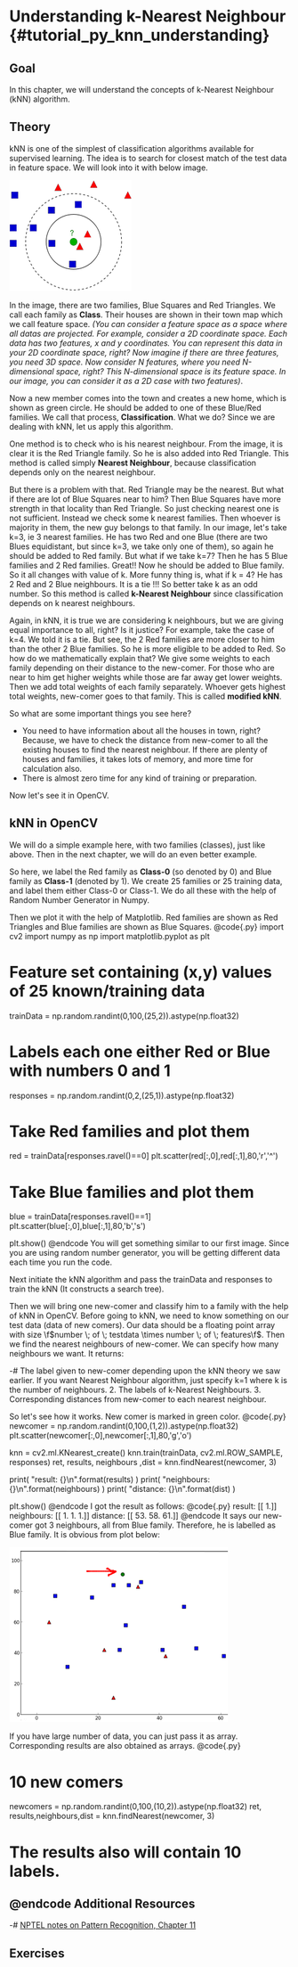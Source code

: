 Understanding k-Nearest Neighbour {#tutorial_py_knn_understanding}
=================================

Goal
----

In this chapter, we will understand the concepts of k-Nearest Neighbour (kNN) algorithm.

Theory
------

kNN is one of the simplest of classification algorithms available for supervised learning. The idea
is to search for closest match of the test data in feature space. We will look into it with below
image.

![image](images/knn_theory.png)

In the image, there are two families, Blue Squares and Red Triangles. We call each family as
**Class**. Their houses are shown in their town map which we call feature space. *(You can consider
a feature space as a space where all datas are projected. For example, consider a 2D coordinate
space. Each data has two features, x and y coordinates. You can represent this data in your 2D
coordinate space, right? Now imagine if there are three features, you need 3D space. Now consider N
features, where you need N-dimensional space, right? This N-dimensional space is its feature space.
In our image, you can consider it as a 2D case with two features)*.

Now a new member comes into the town and creates a new home, which is shown as green circle. He
should be added to one of these Blue/Red families. We call that process, **Classification**. What we
do? Since we are dealing with kNN, let us apply this algorithm.

One method is to check who is his nearest neighbour. From the image, it is clear it is the Red
Triangle family. So he is also added into Red Triangle. This method is called simply **Nearest
Neighbour**, because classification depends only on the nearest neighbour.

But there is a problem with that. Red Triangle may be the nearest. But what if there are lot of Blue
Squares near to him? Then Blue Squares have more strength in that locality than Red Triangle. So
just checking nearest one is not sufficient. Instead we check some k nearest families. Then whoever
is majority in them, the new guy belongs to that family. In our image, let's take k=3, ie 3 nearest
families. He has two Red and one Blue (there are two Blues equidistant, but since k=3, we take only
one of them), so again he should be added to Red family. But what if we take k=7? Then he has 5 Blue
families and 2 Red families. Great!! Now he should be added to Blue family. So it all changes with
value of k. More funny thing is, what if k = 4? He has 2 Red and 2 Blue neighbours. It is a tie !!!
So better take k as an odd number. So this method is called **k-Nearest Neighbour** since
classification depends on k nearest neighbours.

Again, in kNN, it is true we are considering k neighbours, but we are giving equal importance to
all, right? Is it justice? For example, take the case of k=4. We told it is a tie. But see, the 2
Red families are more closer to him than the other 2 Blue families. So he is more eligible to be
added to Red. So how do we mathematically explain that? We give some weights to each family
depending on their distance to the new-comer. For those who are near to him get higher weights while
those are far away get lower weights. Then we add total weights of each family separately. Whoever
gets highest total weights, new-comer goes to that family. This is called **modified kNN**.

So what are some important things you see here?

-   You need to have information about all the houses in town, right? Because, we have to check
    the distance from new-comer to all the existing houses to find the nearest neighbour. If there
    are plenty of houses and families, it takes lots of memory, and more time for calculation
    also.
-   There is almost zero time for any kind of training or preparation.

Now let's see it in OpenCV.

kNN in OpenCV
-------------

We will do a simple example here, with two families (classes), just like above. Then in the next
chapter, we will do an even better example.

So here, we label the Red family as **Class-0** (so denoted by 0) and Blue family as **Class-1**
(denoted by 1). We create 25 families or 25 training data, and label them either Class-0 or Class-1.
We do all these with the help of Random Number Generator in Numpy.

Then we plot it with the help of Matplotlib. Red families are shown as Red Triangles and Blue
families are shown as Blue Squares.
@code{.py}
import cv2
import numpy as np
import matplotlib.pyplot as plt

# Feature set containing (x,y) values of 25 known/training data
trainData = np.random.randint(0,100,(25,2)).astype(np.float32)

# Labels each one either Red or Blue with numbers 0 and 1
responses = np.random.randint(0,2,(25,1)).astype(np.float32)

# Take Red families and plot them
red = trainData[responses.ravel()==0]
plt.scatter(red[:,0],red[:,1],80,'r','^')

# Take Blue families and plot them
blue = trainData[responses.ravel()==1]
plt.scatter(blue[:,0],blue[:,1],80,'b','s')

plt.show()
@endcode
You will get something similar to our first image. Since you are using random number generator, you
will be getting different data each time you run the code.

Next initiate the kNN algorithm and pass the trainData and responses to train the kNN (It constructs
a search tree).

Then we will bring one new-comer and classify him to a family with the help of kNN in OpenCV. Before
going to kNN, we need to know something on our test data (data of new comers). Our data should be a
floating point array with size \f$number \; of \; testdata \times number \; of \; features\f$. Then we
find the nearest neighbours of new-comer. We can specify how many neighbours we want. It returns:

-#  The label given to new-comer depending upon the kNN theory we saw earlier. If you want Nearest
    Neighbour algorithm, just specify k=1 where k is the number of neighbours.
2.  The labels of k-Nearest Neighbours.
3.  Corresponding distances from new-comer to each nearest neighbour.

So let's see how it works. New comer is marked in green color.
@code{.py}
newcomer = np.random.randint(0,100,(1,2)).astype(np.float32)
plt.scatter(newcomer[:,0],newcomer[:,1],80,'g','o')

knn = cv2.ml.KNearest_create()
knn.train(trainData, cv2.ml.ROW_SAMPLE, responses)
ret, results, neighbours ,dist = knn.findNearest(newcomer, 3)

print( "result:  {}\n".format(results) )
print( "neighbours:  {}\n".format(neighbours) )
print( "distance:  {}\n".format(dist) )

plt.show()
@endcode
I got the result as follows:
@code{.py}
result:  [[ 1.]]
neighbours:  [[ 1.  1.  1.]]
distance:  [[ 53.  58.  61.]]
@endcode
It says our new-comer got 3 neighbours, all from Blue family. Therefore, he is labelled as Blue
family. It is obvious from plot below:

![image](images/knn_simple.png)

If you have large number of data, you can just pass it as array. Corresponding results are also
obtained as arrays.
@code{.py}
# 10 new comers
newcomers = np.random.randint(0,100,(10,2)).astype(np.float32)
ret, results,neighbours,dist = knn.findNearest(newcomer, 3)
# The results also will contain 10 labels.
@endcode
Additional Resources
--------------------

-#  [NPTEL notes on Pattern Recognition, Chapter
    11](http://www.nptel.iitm.ac.in/courses/106108057/12)

Exercises
---------
